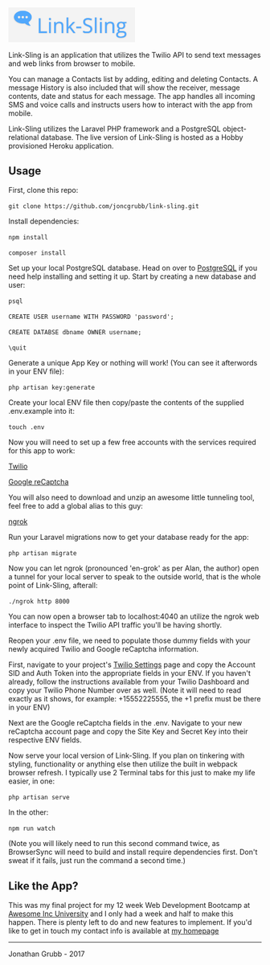 
<img src="https://github.com/joncgrubb/link-sling/raw/master/docs/Link-Sling-Logo.png" width="50%" height="50%" margin="auto">

Link-Sling is an application that utilizes the Twilio API to send text messages and web links from browser to mobile.

You can manage a Contacts list by adding, editing and deleting Contacts. A message History is also included that will show the receiver, message contents, date and status for each message. The app handles all incoming SMS and voice calls and instructs users how to interact with the app from mobile.

Link-Sling utilizes the Laravel PHP framework and a PostgreSQL object-relational database. The live version of Link-Sling is hosted as a Hobby provisioned Heroku application.

## Usage

First, clone this repo:

`git clone https://github.com/joncgrubb/link-sling.git`

Install dependencies:

`npm install`

`composer install`

Set up your local PostgreSQL database. Head on over to [PostgreSQL](https://www.postgresql.org/) if you need help installing and setting it up. Start by creating a new database and user:

`psql`

`CREATE USER username WITH PASSWORD 'password';`

`CREATE DATABSE dbname OWNER username;`

`\quit`

Generate a unique App Key or nothing will work! (You can see it afterwords in your ENV file):

`php artisan key:generate`

Create your local ENV file then copy/paste the contents of the supplied .env.example into it:

`touch .env`

Now you will need to set up a few free accounts with the services required for this app to work:

[Twilio](https://www.twilio.com/)

[Google reCaptcha](https://www.google.com/recaptcha/intro/)

You will also need to download and unzip an awesome little tunneling tool, feel free to add a global alias to this guy:

[ngrok](https://ngrok.com/download)

Run your Laravel migrations now to get your database ready for the app:

`php artisan migrate`

Now you can let ngrok (pronounced 'en-grok' as per Alan, the author) open a tunnel for your local server to speak to the outside world, that is the whole point of Link-Sling, afterall:

`./ngrok http 8000`

You can now open a browser tab to localhost:4040 an utilize the ngrok web interface to inspect the Twilio API traffic you'll be having shortly.

Reopen your .env file, we need to populate those dummy fields with your newly acquired Twilio and Google reCaptcha information.

First, navigate to your project's [Twilio Settings](https://www.twilio.com/console/project/settings) page and copy the Account SID and Auth Token into the appropriate fields in your ENV. If you haven't already, follow the instructions available from your Twilio Dashboard and copy your Twilio Phone Number over as well. (Note it will need to read exactly as it shows, for example: +15552225555, the +1 prefix must be there in your ENV)

Next are the Google reCaptcha fields in the .env. Navigate to your new reCaptcha account page and copy the Site Key and Secret Key into their respective ENV fields.

Now serve your local version of Link-Sling. If you plan on tinkering with styling, functionality or anything else then utilize the built in webpack browser refresh. I typically use 2 Terminal tabs for this just to make my life easier, in one:

`php artisan serve`

In the other:

`npm run watch`

(Note you will likely need to run this second command twice, as BrowserSync will need to build and install require dependencies first. Don't sweat if it fails, just run the command a second time.)

## Like the App?

This was my final project for my 12 week Web Development Bootcamp at [Awesome Inc University](https://www.awesomeincu.com/) and I only had a week and half to make this happen. There is plenty left to do and new features to implement. If you'd like to get in touch my contact info is available at [my homepage](http://www.joncgrubb.com/#/)

---

Jonathan Grubb - 2017